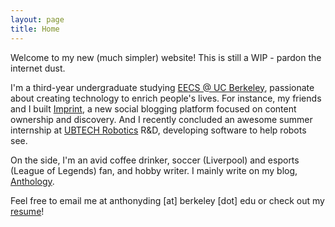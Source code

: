 ```yaml
---
layout: page
title: Home
---
```


Welcome to my new (much simpler) website! This is still a WIP - pardon the internet dust.

I'm a third-year undergraduate studying [EECS @ UC Berkeley](https://eecs.berkeley.edu), passionate about creating technology to enrich people's lives. For instance, my friends and I built [Imprint](https://imprint.to), a new social blogging platform focused on content ownership and discovery. And I recently concluded an awesome summer internship at [UBTECH Robotics](https://ubtrobot.com) R&D, developing software to help robots see.

On the side, I'm an avid coffee drinker, soccer (Liverpool) and esports (League of Legends) fan, and hobby writer. I mainly write on my blog, [Anthology](https://anthony.imprint.to).

Feel free to email me at anthonyding \[at\] berkeley \[dot\] edu or check out my [resume](resume)!